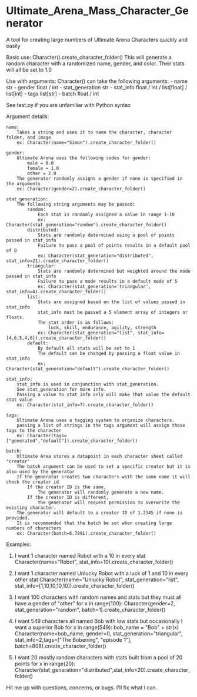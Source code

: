 # Ultimate_Arena_Mass_Character_Generator
A tool for creating large numbers of Ultimate Arena Characters quickly and easily

Basic use:
	Character().create_character_folder()
This will generate a random character with a randomized name, gender, and color.
Their stats will all be set to 1.0

Use with arguments:
	Character() can take the following arguments:
	- name				str
	- gender			float / int
	- stat_generation	str
	- stat_info			float / int / list[float] / list[int]
	- tags				list[str]
	- batch				float / int
	
See test.py if you are unfamiliar with Python syntax

Argument details:

	name:
		Takes a string and uses it to name the character, character folder, and image
		ex: Character(name="Simon").create_character_folder()
		
	gender:
		Ultimate Arena uses the following codes for gender:
			male = 0.0
			female = 1.0
			other = 2.0
		The generator randomly assigns a gender if none is specified in the arguments
		ex: Character(gender=2).create_character_folder()

	stat_generation:
		The following string arguments may be passed:
			random:
				Each stat is randomly assigned a value in range 1-10
				ex: Character(stat_generation="random").create_character_folder()
			distributed:
				Stats are randomly determined using a pool of points passed in stat_info
				Failure to pass a pool of points results in a default pool of 0
				ex: Character(stat_generation="distributed", stat_info=21).create_character_folder()
			triangular:
				Stats are randomly determined but weighted around the mode passed in stat_info
				Failure to pass a mode results in a default mode of 5
				ex: Character(stat_generation='triangular', stat_info=4).create_character_folder()
			list:
				Stats are assigned based on the list of values passed in stat_info
				stat_info must be passed a 5 element array of integers or floats.
				The stat order is as follows:
					luck, skill, endurance, agility, strength
				ex: Character(stat_generation="list", stat_info=[4,6,5,4,6]).create_character_folder()
			default:
				By default all stats will be set to 1
				The default can be changed by passing a float value in stat_info
				ex: Character(stat_generation="default").create_character_folder()
	
	stat_info:
		stat_info is used in conjunction with stat_generation. 
		See stat_generation for more info.
		Passing a value to stat_info only will make that value the default stat value
		ex: Character(stat_info=7).create_character_folder()

	tags:
		Ultimate Arena uses a tagging system to organize characters.
		passing a list of strings in the tags argument will assign those tags to the character
		ex: Character(tags=["generated","default"]).create_character_folder()
		
	batch:
		Ultimate Area stores a datapoint in each character sheet called "creator"
		The batch argument can be used to set a specific creator but it is also used by the generator
		If the generator creates two characters with the same name it will check the creator id
			If the creator ID is the same,
				The generator will randomly generate a new name.
			If the creator ID is different,
				the generator will request permission to overwrite the existing character.
		The generator will default to a creator ID of 1.2345 if none is provided.
		It is recommended that the batch be set when creating large numbers of characters	
		ex: Character(batch=6.7891).create_character_folder()

Examples:
1) I want 1 character named Robot with a 10 in every stat
Character(name="Robot", stat_info=10).create_character_folder()
	
2) I want 1 character named Unlucky Robot with a luck of 1 and 10 in every other stat
Character(name="Unlucky Robot", stat_generation="list", stat_info=[1,10,10,10,10]).create_character_folder()

3) I want 100 characters with random names and stats but they must all have a gender of "other"
for x in range(100):
	Character(gender=2, stat_generation="random", batch=1).create_character_folder()
	
4) I want 549 characters all named Bob with low stats but occasionally I want a superior Bob
for x in range(549):
	bob_name = "Bob" + str(x)
	Character(name=bob_name,
              gender=0,
              stat_generation="triangular",
              stat_info=2,tags=["The Bobening", "episode 1"],
              batch=808).create_character_folder()
										
5) I want 20 mostly random characters with stats built from a pool of 20 points
for x in range(20):
	Character(stat_generation="distributed",stat_info=20).create_character_folder()
	
Hit me up with questions, concerns, or bugs. I'll fix what I can.
